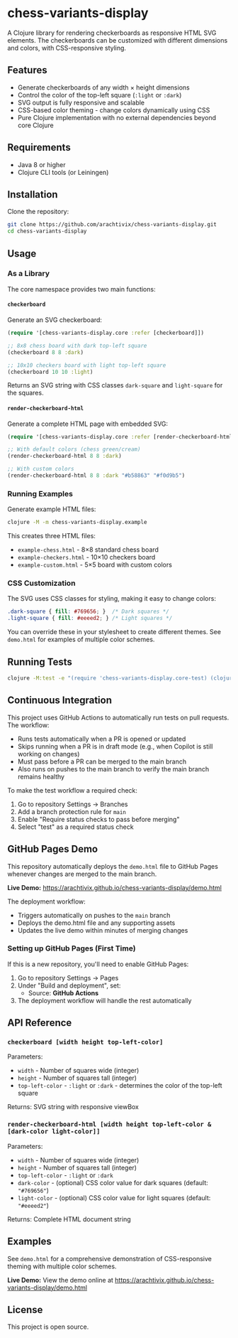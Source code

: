 # chess-variants-display

A Clojure library for rendering checkerboards as responsive HTML SVG elements. The checkerboards can be customized with different dimensions and colors, with CSS-responsive styling.

## Features

- Generate checkerboards of any width × height dimensions
- Control the color of the top-left square (`:light` or `:dark`)
- SVG output is fully responsive and scalable
- CSS-based color theming - change colors dynamically using CSS
- Pure Clojure implementation with no external dependencies beyond core Clojure

## Requirements

- Java 8 or higher
- Clojure CLI tools (or Leiningen)

## Installation

Clone the repository:

```bash
git clone https://github.com/arachtivix/chess-variants-display.git
cd chess-variants-display
```

## Usage

### As a Library

The core namespace provides two main functions:

#### `checkerboard`

Generate an SVG checkerboard:

```clojure
(require '[chess-variants-display.core :refer [checkerboard]])

;; 8x8 chess board with dark top-left square
(checkerboard 8 8 :dark)

;; 10x10 checkers board with light top-left square
(checkerboard 10 10 :light)
```

Returns an SVG string with CSS classes `dark-square` and `light-square` for the squares.

#### `render-checkerboard-html`

Generate a complete HTML page with embedded SVG:

```clojure
(require '[chess-variants-display.core :refer [render-checkerboard-html]])

;; With default colors (chess green/cream)
(render-checkerboard-html 8 8 :dark)

;; With custom colors
(render-checkerboard-html 8 8 :dark "#b58863" "#f0d9b5")
```

### Running Examples

Generate example HTML files:

```bash
clojure -M -m chess-variants-display.example
```

This creates three HTML files:
- `example-chess.html` - 8×8 standard chess board
- `example-checkers.html` - 10×10 checkers board
- `example-custom.html` - 5×5 board with custom colors

### CSS Customization

The SVG uses CSS classes for styling, making it easy to change colors:

```css
.dark-square { fill: #769656; }  /* Dark squares */
.light-square { fill: #eeeed2; } /* Light squares */
```

You can override these in your stylesheet to create different themes. See `demo.html` for examples of multiple color schemes.

## Running Tests

```bash
clojure -M:test -e "(require 'chess-variants-display.core-test) (clojure.test/run-tests 'chess-variants-display.core-test)"
```

## Continuous Integration

This project uses GitHub Actions to automatically run tests on pull requests. The workflow:

- Runs tests automatically when a PR is opened or updated
- Skips running when a PR is in draft mode (e.g., when Copilot is still working on changes)
- Must pass before a PR can be merged to the main branch
- Also runs on pushes to the main branch to verify the main branch remains healthy

To make the test workflow a required check:
1. Go to repository Settings → Branches
2. Add a branch protection rule for `main`
3. Enable "Require status checks to pass before merging"
4. Select "test" as a required status check

## GitHub Pages Demo

This repository automatically deploys the `demo.html` file to GitHub Pages whenever changes are merged to the main branch.

**Live Demo:** https://arachtivix.github.io/chess-variants-display/demo.html

The deployment workflow:
- Triggers automatically on pushes to the `main` branch
- Deploys the demo.html file and any supporting assets
- Updates the live demo within minutes of merging changes

### Setting up GitHub Pages (First Time)

If this is a new repository, you'll need to enable GitHub Pages:

1. Go to repository Settings → Pages
2. Under "Build and deployment", set:
   - Source: **GitHub Actions**
3. The deployment workflow will handle the rest automatically

## API Reference

### `checkerboard [width height top-left-color]`

Parameters:
- `width` - Number of squares wide (integer)
- `height` - Number of squares tall (integer)  
- `top-left-color` - `:light` or `:dark` - determines the color of the top-left square

Returns: SVG string with responsive viewBox

### `render-checkerboard-html [width height top-left-color & [dark-color light-color]]`

Parameters:
- `width` - Number of squares wide (integer)
- `height` - Number of squares tall (integer)
- `top-left-color` - `:light` or `:dark`
- `dark-color` - (optional) CSS color value for dark squares (default: `"#769656"`)
- `light-color` - (optional) CSS color value for light squares (default: `"#eeeed2"`)

Returns: Complete HTML document string

## Examples

See `demo.html` for a comprehensive demonstration of CSS-responsive theming with multiple color schemes.

**Live Demo:** View the demo online at https://arachtivix.github.io/chess-variants-display/demo.html

## License

This project is open source.

